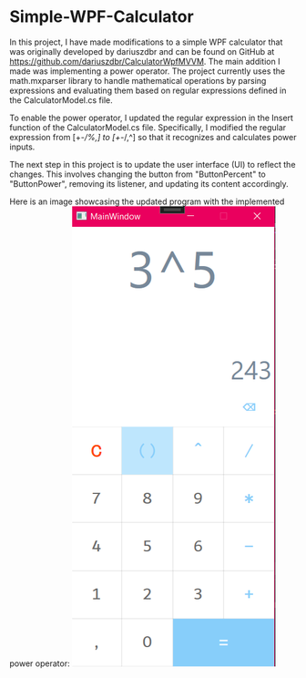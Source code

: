 # Simple-WPF-Calculator

In this project, I have made modifications to a simple WPF calculator that was originally developed by dariuszdbr and can be found on GitHub at https://github.com/dariuszdbr/CalculatorWpfMVVM. The main addition I made was implementing a power operator. The project currently uses the math.mxparser library to handle mathematical operations by parsing expressions and evaluating them based on regular expressions defined in the CalculatorModel.cs file.  


To enable the power operator, I updated the regular expression in the Insert function of the CalculatorModel.cs file. Specifically, I modified the regular expression from [+\-*/%,] to [+\-*/,^] so that it recognizes 
and calculates power inputs.  

The next step in this project is to update the user interface (UI) to reflect the changes.
This involves changing the button from "ButtonPercent" to "ButtonPower", removing its listener, and updating its content accordingly.  


Here is an image showcasing the updated program with the implemented power operator:
![Calculator with Power Operator](power_operation.png)
